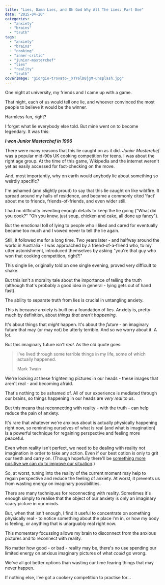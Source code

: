 ```yaml
---
title: "Lies, Damn Lies, and Oh God Why All The Lies: Part One"
date: "2015-04-20"
categories: 
  - "anxiety"
  - "brains"
  - "truth"
tags: 
  - "anxiety"
  - "brains"
  - "cooking"
  - "inner-critic"
  - "junior-masterchef"
  - "lies"
  - "reality"
  - "truth"
coverImage: "giorgio-trovato-_XTY6lD8jgM-unsplash.jpg"
---
```


One night at university, my friends and I came up with a game.

That night, each of us would tell one lie, and whoever convinced the most people to believe it would be the winner.

Harmless fun, right?

I forget what lie everybody else told. But mine went on to become legendary. It was this:

<!--more-->

**_I won Junior Masterchef in 1996_**

There were many reasons that this lie caught on as it did. _Junior Masterchef_ was a popular mid-90s UK cooking competition for teens. I was about the right age group. At the time of this game, Wikipedia and the internet weren't yet as easily accessed for fact-checking on the move.

And, most importantly, why on earth would anybody lie about something so weirdly specific?

I'm ashamed (and slightly proud) to say that this lie caught on like wildfire. It spread around my halls of residence, and became a commonly cited 'fact' about me to friends, friends-of-friends, and even wider still.

I had no difficulty inventing enough details to keep the lie going ("What did you cook?" "Oh you know, just soup, chicken and cake, all done up fancy").

But the emotional toll of lying to people who I liked and cared for eventually became too much and I vowed never to tell the lie again.

Still, it followed me for a long time. Two years later - and halfway around the world in Australia - I was approached by a friend-of-a-friend who, to my utter astonishment, introduced themselves by asking "you're that guy who won that cooking competition, right?!"

This single lie, originally told on one single evening, proved very difficult to shake.

But this isn't a morality tale about the importance of telling the truth (although that's probably a good idea in general - lying gets out of hand fast).

The ability to separate truth from lies is crucial in untangling anxiety.

This is because anxiety is built on a foundation of lies. Anxiety is, pretty much by definition, about _things that aren't happening_.

It's about things that _might_ happen. It's about the _future_ - an imaginary future that may (or may not) be utterly terrible. And so we worry about it. A lot.

But this imaginary future isn't _real_. As the old quote goes:

> I've lived through some terrible things in my life, some of which actually happened.
> 
> Mark Twain

We're looking at these frightening pictures in our heads - these images that aren't real - and becoming afraid.

That's nothing to be ashamed of. All of our experience is mediated through our brains, so things happening in our heads are _very real_ to us.

But this means that reconnecting with reality - with the truth - can help reduce the pain of anxiety.

It's rare that whatever we're anxious about is actually physically happening right now, so reminding ourselves of what is real (and what is imagination) is a powerful technique for regaining perspective and feeling more peaceful.

Even when reality isn't perfect, we need to be dealing with reality not imagination in order to take any action. Even if our best option is only to grit our teeth and carry on. (Though hopefully there'll be [something more positive we can do to improve our situation](https://www.walkingoncustard.com/novelty-blindness-fresh-perspectives/ "Novelty Blindness & Fresh Perspectives").)

So, at worst, tuning into the reality of the current moment may help to regain perspective and reduce the feeling of anxiety. At worst, it prevents us from wasting energy on imaginary possibilities.

There are many techniques for reconnecting with reality. Sometimes it's enough simply to realise that the object of our anxiety is only an imaginary scary picture in our minds.

But, when that isn't enough, I find it useful to concentrate on something physically real - to notice something about the place I'm in, or how my body is feeling, or anything that is unarguably real right now.

This momentary focussing allows my brain to disconnect from the anxious pictures and to reconnect with reality.

No matter how good - or bad - reality may be, there's no use spending our limited energy on anxious imaginary pictures of what _could_ go wrong.

We've all got better options than wasting our time fearing things that may never happen.

If nothing else, I've got a cookery competition to practise for...
